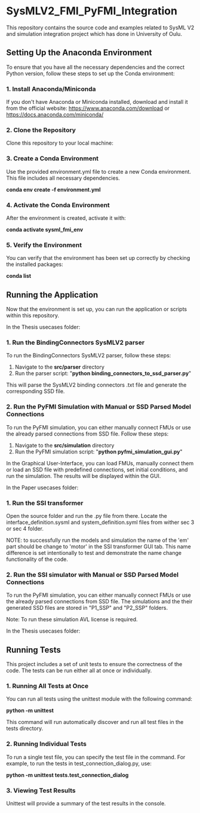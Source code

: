 # SysMLV2_FMI_PyFMI_Integration

This repository contains the source code and examples related to SysML V2 and simulation integration project which has done in University of Oulu.

## Setting Up the Anaconda Environment

To ensure that you have all the necessary dependencies and the correct Python version, follow these steps to set up the Conda environment:

### 1. Install Anaconda/Miniconda

If you don't have Anaconda or Miniconda installed, download and install it from the official website:
https://www.anaconda.com/download or https://docs.anaconda.com/miniconda/

### 2. Clone the Repository

Clone this repository to your local machine:


### 3. Create a Conda Environment

Use the provided environment.yml file to create a new Conda environment. This file includes all necessary dependencies.

**conda env create -f environment.yml**

### 4. Activate the Conda Environment

After the environment is created, activate it with:

**conda activate sysml_fmi_env**

### 5. Verify the Environment

You can verify that the environment has been set up correctly by checking the installed packages:

**conda list**

## Running the Application

Now that the environment is set up, you can run the application or scripts within this repository.

In the Thesis usecases folder:
### 1. Run the BindingConnectors SysMLV2 parser

To run the BindingConnectors SysMLV2 parser, follow these steps:

1. Navigate to the **src/parser** directory
2. Run the parser script: "**python binding_connectors_to_ssd_parser.py**"

This will parse the SysMLV2 binding connectors .txt file and generate the corresponding SSD file.

### 2. Run the PyFMI Simulation with Manual or SSD Parsed Model Connections

To run the PyFMI simulation, you can either manually connect FMUs or use the already parsed connections from SSD file. Follow these steps:

1. Navigate to the **src/simulation** directory
2. Run the PyFMI simulation script: "**python pyfmi_simulation_gui.py**"

In the Graphical User-Interface, you can load FMUs, manually connect them or load an SSD file with predefined connections, set initial conditions, and run the simulation. The results will be displayed within the GUI.

In the Paper usecases folder:
### 1. Run the SSI transformer 
Open the source folder and run the .py file from there. Locate the interface_definition.sysml and system_definition.syml files from wither sec 3 or sec 4 folder.

NOTE: to successfully run the models and simulation the name of the 'em' part should be change to 'motor' in the SSI transformer GUI tab. This name difference is set intentionally to test and demonstrate the name change functionality of the code.
### 2. Run the SSI simulator with Manual or SSD Parsed Model Connections

To run the PyFMI simulation, you can either manually connect FMUs or use the already parsed connections from SSD file. The simulations and the their generated SSD files are stored in "P1_SSP" and "P2_SSP" folders.

Note: To run these simulation AVL license is required.

In the Thesis usecases folder:

## Running Tests

This project includes a set of unit tests to ensure the correctness of the code. The tests can be run either all at once or individually.

### 1. Running All Tests at Once

You can run all tests using the unittest module with the following command:

**python -m unittest**

This command will run automatically discover and run all test files in the tests directory.

### 2. Running Individual Tests

To run a single test file, you can specify the test file in the command. For example, to run the tests in test_connection_dialog.py, use:

**python -m unittest tests.test_connection_dialog**

### 3. Viewing Test Results

Unittest will provide a summary of the test results in the console.
